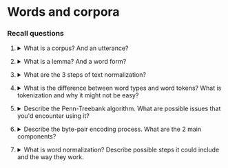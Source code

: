 # Words and corpora

### Recall questions

1. <details markdown=1><summary markdown="span"> What is a corpus? And an utterance?  </summary>
    
    \

</details>

2. <details markdown=1><summary markdown="span"> What is a lemma? And a word form?  </summary>
    
    \

</details>

3. <details markdown=1><summary markdown="span">  What are the 3 steps of text normalization?  </summary>
    
    \

</details>

4. <details markdown=1><summary markdown="span">  What is the difference between word types and word tokens? What is tokenization and why it might not be easy? </summary>
    
    \

</details>

5. <details markdown=1><summary markdown="span"> Describe the Penn-Treebank algorithm. What are possible issues that you'd encounter using it?   </summary>
    
    \

</details>

6. <details markdown=1><summary markdown="span"> Describe the byte-pair encoding process. What are the 2 main components? </summary>
  
    \


</details>

7. <details markdown=1><summary markdown="span"> What is word normalization?   Describe possible steps it could include and the way they work.  </summary>
    
    \

</details>